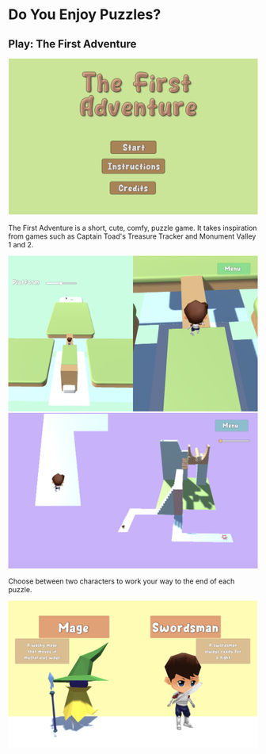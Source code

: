 # Do You Enjoy Puzzles?
## Play: The First Adventure
![Screenshot 2023-12-15 at 2.48.15 AM.png](images%2FScreenshot%202023-12-15%20at%202.48.15%20AM.png)

The First Adventure is a short, cute, comfy, puzzle game. It takes inspiration from games such as Captain Toad's
Treasure Tracker and Monument Valley 1 and 2.

![Screenshot 2023-12-15 at 2.46.50 AM.png](images%2FScreenshot%202023-12-15%20at%202.46.50%20AM.png)
![Screenshot 2023-12-15 at 2.51.07 AM.png](images%2FScreenshot%202023-12-15%20at%202.51.07%20AM.png)

Choose between two characters to work your way to the end of each puzzle.

![Screenshot 2023-12-15 at 2.51.55 AM.png](images%2FScreenshot%202023-12-15%20at%202.51.55%20AM.png)
